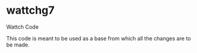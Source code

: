 wattchg7
========

Wattch Code 

This code is meant to be used as a base from which all the changes are to be made. 